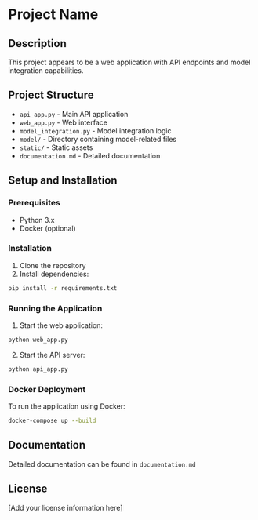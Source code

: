# Project Name

## Description
This project appears to be a web application with API endpoints and model integration capabilities.

## Project Structure
- `api_app.py` - Main API application
- `web_app.py` - Web interface
- `model_integration.py` - Model integration logic
- `model/` - Directory containing model-related files
- `static/` - Static assets
- `documentation.md` - Detailed documentation

## Setup and Installation

### Prerequisites
- Python 3.x
- Docker (optional)

### Installation
1. Clone the repository
2. Install dependencies:
```bash
pip install -r requirements.txt
```

### Running the Application
1. Start the web application:
```bash
python web_app.py
```

2. Start the API server:
```bash
python api_app.py
```

### Docker Deployment
To run the application using Docker:
```bash
docker-compose up --build
```

## Documentation
Detailed documentation can be found in `documentation.md`

## License
[Add your license information here] 